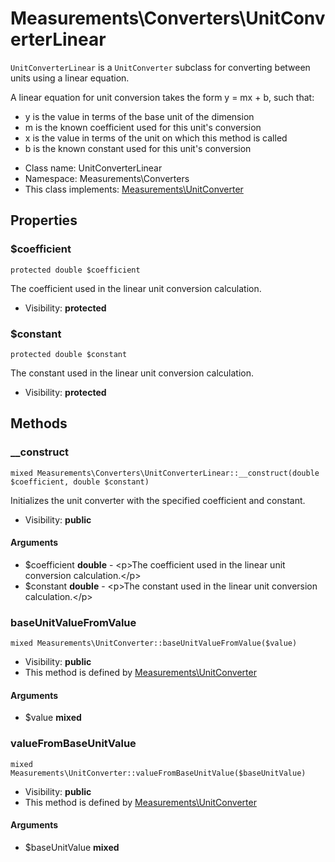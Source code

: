 Measurements\Converters\UnitConverterLinear
===============

`UnitConverterLinear` is a `UnitConverter` subclass for converting between units using a linear equation.

A linear equation for unit conversion takes the form y = mx + b, such that:
- y is the value in terms of the base unit of the dimension
- m is the known coefficient used for this unit's conversion
- x is the value in terms of the unit on which this method is called
- b is the known constant used for this unit's conversion


* Class name: UnitConverterLinear
* Namespace: Measurements\Converters
* This class implements: [Measurements\UnitConverter](Measurements-UnitConverter.md)




Properties
----------


### $coefficient

    protected double $coefficient

The coefficient used in the linear unit conversion calculation.



* Visibility: **protected**


### $constant

    protected double $constant

The constant used in the linear unit conversion calculation.



* Visibility: **protected**


Methods
-------


### __construct

    mixed Measurements\Converters\UnitConverterLinear::__construct(double $coefficient, double $constant)

Initializes the unit converter with the specified coefficient and constant.



* Visibility: **public**


#### Arguments
* $coefficient **double** - &lt;p&gt;The coefficient used in the linear unit conversion calculation.&lt;/p&gt;
* $constant **double** - &lt;p&gt;The constant used in the linear unit conversion calculation.&lt;/p&gt;



### baseUnitValueFromValue

    mixed Measurements\UnitConverter::baseUnitValueFromValue($value)





* Visibility: **public**
* This method is defined by [Measurements\UnitConverter](Measurements-UnitConverter.md)


#### Arguments
* $value **mixed**



### valueFromBaseUnitValue

    mixed Measurements\UnitConverter::valueFromBaseUnitValue($baseUnitValue)





* Visibility: **public**
* This method is defined by [Measurements\UnitConverter](Measurements-UnitConverter.md)


#### Arguments
* $baseUnitValue **mixed**


